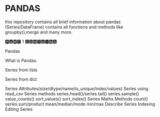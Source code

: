 # PANDAS
this repository contains all brief information about pandas (Series/DataFrame) contains all functions and methods like groupby(),merge and many more.

🅿🅰🆁🆃 1 🅲🅾🅽🆃🅰🅸🅽🆂
 
 Pandas 
 
 
 
 
 What is Pandas.
 
 
 
 
 Series from lists
 
 
 
 
 
 
 Series from dict
 
 
 
 
 
 Series Attributes(size/dtype/name/is_unique/index/values)
 Series using read_csv
 Series methods
 series.head()/series.tail()
 series.sample()
 value_counts()
 sort_values()
 sort_index()
 Series Maths Methods
 count()
 series.sum/product
 mean/median/mode
 min/max
 Describe
 Series Indexing
 Editing Series

